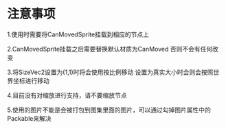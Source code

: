 # 注意事项

1.使用时需要将CanMovedSprite挂载到相应的节点上

2.CanMovedSprite挂载之后需要替换默认材质为CanMoved 否则不会有任何改变

3.将SizeVec2设置为(1,1)时将会使用按比例移动 设置为真实大小时会则会按照世界坐标进行移动

4.目前没有对缩放进行支持，请不要缩放节点

5.使用的图片不能是会被打包到图集里面的图片，可以通过勾掉图片属性中的Packable来解决
